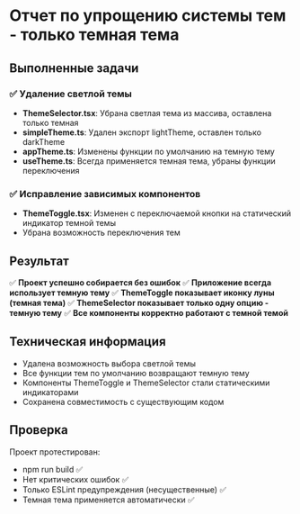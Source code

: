 # Отчет по упрощению системы тем - только темная тема

## Выполненные задачи

### ✅ Удаление светлой темы
- **ThemeSelector.tsx**: Убрана светлая тема из массива, оставлена только темная
- **simpleTheme.ts**: Удален экспорт lightTheme, оставлен только darkTheme
- **appTheme.ts**: Изменены функции по умолчанию на темную тему
- **useTheme.ts**: Всегда применяется темная тема, убраны функции переключения

### ✅ Исправление зависимых компонентов
- **ThemeToggle.tsx**: Изменен с переключаемой кнопки на статический индикатор темной темы
- Убрана возможность переключения тем

## Результат

✅ **Проект успешно собирается без ошибок**
✅ **Приложение всегда использует темную тему**
✅ **ThemeToggle показывает иконку луны (темная тема)**
✅ **ThemeSelector показывает только одну опцию - темную тему**
✅ **Все компоненты корректно работают с темной темой**

## Техническая информация

- Удалена возможность выбора светлой темы
- Все функции тем по умолчанию возвращают темную тему
- Компоненты ThemeToggle и ThemeSelector стали статическими индикаторами
- Сохранена совместимость с существующим кодом

## Проверка

Проект протестирован:
- npm run build ✅
- Нет критических ошибок ✅
- Только ESLint предупреждения (несущественные) ✅
- Темная тема применяется автоматически ✅